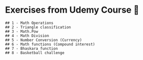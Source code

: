 # Exercises from Udemy Course :book:

	## 1 - Math Operations
	## 2 - Triangle classification
	## 3 - Math.Pow
	## 4 - Math Division
	## 5 - Number Conversion (Currency)
	## 6 - Math functions (Compound interest)
	## 7 - Bhaskara function
	## 8 - Basketball challenge
	
	

